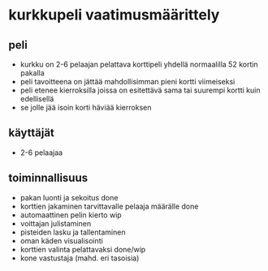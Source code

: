 # kurkkupeli vaatimusmäärittely

## peli
- kurkku on 2-6 pelaajan pelattava korttipeli yhdellä normaalilla 52 kortin pakalla
- peli tavoitteena on jättää mahdollisimman pieni kortti viimeiseksi
- peli etenee kierroksilla joissa on esitettävä sama tai suurempi kortti kuin edellisellä
- se jolle jää isoin korti häviää kierroksen 
## käyttäjät
- 2-6 pelaajaa

## toiminnallisuus
- pakan luonti ja sekoitus 		done
- korttien jakaminen tarvittavalle pelaaja määrälle		done
- automaattinen pelin kierto		wip
- voittajan julistaminen
- pisteiden lasku ja tallentaminen
- oman käden visualisointi
- korttien valinta pelattavaksi		done/wip
- kone vastustaja (mahd. eri tasoisia)

